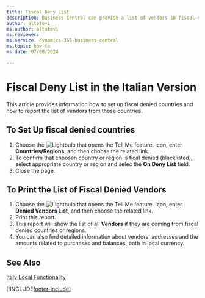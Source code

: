 ```yaml
---
title: Fiscal Deny List
description: Business Central can provide a list of vendors in fiscal-denied countries in Italian localization.
author: altotovi
ms.author: altotovi
ms.reviewer: 
ms.service: dynamics-365-business-central
ms.topic: how-to
ms.date: 07/08/2024

---
```

# Fiscal Deny List in the Italian Version  

This article provides information how to set up fiscal denied countries and how to report the list of vendors from those countries.  

## To Set Up fiscal denied countries  

1.  Choose the ![Lightbulb that opens the Tell Me feature.](../../media/ui-search/search_small.png "Tell me what you want to do") icon, enter **Countries/Regions**, and then choose the related link.
2.  To confirm that choosen country or region is fical denied (blacklisted), select appropriate country or region and selec the **On Deny List** field.
3.  Close the page.

## To Print the List of Fiscal Denied Vendors  

1.  Choose the ![Lightbulb that opens the Tell Me feature.](../../media/ui-search/search_small.png "Tell me what you want to do") icon, enter **Denied Vendors List**, and then choose the related link.
2.  Print this report.
3.  This report will show the list of all **Vendors** if they are coming from fiscal denied countries or regions.
4.  You can also find detailed information about vendors' addresses and the amounts related to purchases and balances, both in local currency.  

## See Also  
[Italy Local Functionality](italy-local-functionality.md)

[!INCLUDE[footer-include](../../includes/footer-banner.md)]
